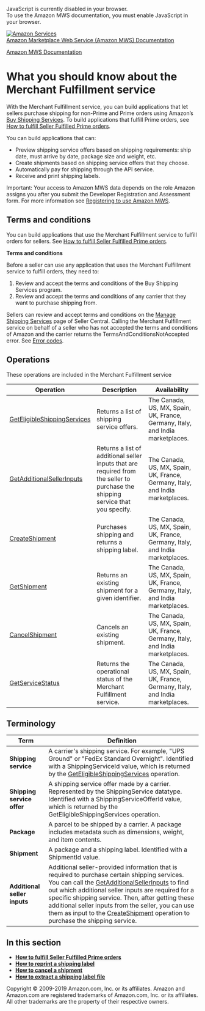 <div id="MWSDX_noscript">

JavaScript is currently disabled in your browser.  
To use the Amazon MWS documentation, you must enable JavaScript in your
browser.

</div>

<div id="MWSDX_divtop">

[![Amazon
Services](https://images-na.ssl-images-amazon.com/images/G/08/mwsportal/fr_FR/amazonservices.gif
"Amazon Services")](http://services.amazon.fr)  
<span id="MWSDX_titlebar">[Amazon Marketplace Web Service (Amazon MWS)
Documentation](https://developer.amazonservices.fr/gp/mws/docs.html)</span>

</div>

<div id="MWSDX_divbottom">

<div id="MWSDX_divleft">

<div id="MWSDX_toc">

</div>

</div>

<div id="MWSDX_divright">

<div id="MWSDX_content">

<span id="MWSDX_breadcrumbs">[Amazon MWS
Documentation](https://developer.amazonservices.fr/gp/mws/docs.html)</span>

<div id="MerchFulfill_Overview" class="nested0">

# What you should know about the Merchant Fulfillment service

<div class="body">

<div class="section">

With the <span class="ph">Merchant Fulfillment service</span>, you can
build applications that let sellers purchase shipping for non-Prime and
Prime orders using Amazon’s [Buy Shipping
Services](https://sellercentral.amazon.co.uk/gp/help/200202220). To
build applications that fulfill Prime orders, see [How to fulfill Seller
Fulfilled Prime orders](MerchFulfill_HowToUseForPrime.md).

You can build applications that can:

  - Preview shipping service offers based on shipping requirements: ship
    date, must arrive by date, package size and weight, etc.
  - Create shipments based on shipping service offers that they choose.
  - Automatically pay for shipping through the API service.
  - Receive and print shipping labels.

<div class="note important">

<span class="importanttitle">Important:</span> Your access to
<span class="ph">Amazon MWS</span> data depends on the role Amazon
assigns you after you submit the <span class="ph">Developer Registration
and Assessment form</span>. For more information see [Registering to use
Amazon MWS](../dev_guide/DG_Registering.md#DG_Registering).

</div>

</div>

<div class="section">

## Terms and conditions

You can build applications that use the <span class="ph">Merchant
Fulfillment service</span> to fulfill orders for sellers. See [How to
fulfill Seller Fulfilled Prime
orders](MerchFulfill_HowToUseForPrime.md).

**Terms and conditions**

Before a seller can use any application that uses the
<span class="ph">Merchant Fulfillment service</span> to fulfill orders,
they need to:

1.  Review and accept the terms and conditions of the Buy Shipping
    Services program.
2.  Review and accept the terms and conditions of any carrier that they
    want to purchase shipping from.

Sellers can review and accept terms and conditions on the [Manage
Shipping
Services](https://sellercentral.amazon.co.uk/gp/shipping-manager/terms-and-conditions.html/ref=ag_xx_cont_201950090)
page of Seller Central. Calling the Merchant Fulfillment service on
behalf of a seller who has not accepted the terms and conditions of
Amazon and the carrier returns the
<span class="keyword parmname">TermsAndConditionsNotAccepted</span>
error. See [Error codes](MerchFulfill_ErrorCodes.md).

</div>

<div class="section">

## Operations

These operations are included in the <span class="ph">Merchant
Fulfillment
service</span>

<div class="tablenoborder">

| Operation                                                                                                                                                                                                  | Description                                                                                                                                             | Availability                                                                                           |
| ---------------------------------------------------------------------------------------------------------------------------------------------------------------------------------------------------------- | ------------------------------------------------------------------------------------------------------------------------------------------------------- | ------------------------------------------------------------------------------------------------------ |
| [GetEligibleShippingServices](MerchFulfill_GetEligibleShippingServices.md "Returns a list of shipping service offers.")                                                                                  | <span class="ph">Returns a list of shipping service offers.</span>                                                                                      | <span class="ph">The Canada, US, MX, Spain, UK, France, Germany, Italy, and India marketplaces.</span> |
| [GetAdditionalSellerInputs](MerchFulfill_GetAdditionalSellerInputs.md "Returns a list of additional seller inputs that are required from the seller to purchase the shipping service that you specify.") | <span class="ph">Returns a list of additional seller inputs that are required from the seller to purchase the shipping service that you specify.</span> | <span class="ph">The Canada, US, MX, Spain, UK, France, Germany, Italy, and India marketplaces.</span> |
| [CreateShipment](MerchFulfill_CreateShipment.md)                                                                                                                                                         | <span class="ph">Purchases shipping and returns a shipping label.</span>                                                                                | <span class="ph">The Canada, US, MX, Spain, UK, France, Germany, Italy, and India marketplaces.</span> |
| [GetShipment](MerchFulfill_GetShipment.md "Returns an existing shipment for a given identifier.")                                                                                                        | <span class="ph">Returns an existing shipment for a given identifier.</span>                                                                            | <span class="ph">The Canada, US, MX, Spain, UK, France, Germany, Italy, and India marketplaces.</span> |
| [CancelShipment](MerchFulfill_CancelShipment.md "Cancels an existing shipment.")                                                                                                                         | <span class="ph">Cancels an existing shipment.</span>                                                                                                   | <span class="ph">The Canada, US, MX, Spain, UK, France, Germany, Italy, and India marketplaces.</span> |
| [GetServiceStatus](../fba_outbound/MWS_GetServiceStatus.md "Returns the operational status of the Fulfillment Outbound Shipment API section.")                                                           | <span class="ph">Returns the operational status of the <span class="ph">Merchant Fulfillment service</span>.</span>                                     | <span class="ph">The Canada, US, MX, Spain, UK, France, Germany, Italy, and India marketplaces.</span> |

</div>

</div>

<div id="MerchFulfill_Overview__Terminology" class="section">

## Terminology

<div class="tablenoborder">

| Term                         | Definition                                                                                                                                                                                                                                                                                                                                                                                                                                                                                                                                                                                                              |
| ---------------------------- | ----------------------------------------------------------------------------------------------------------------------------------------------------------------------------------------------------------------------------------------------------------------------------------------------------------------------------------------------------------------------------------------------------------------------------------------------------------------------------------------------------------------------------------------------------------------------------------------------------------------------- |
| **Shipping service**         | A carrier's shipping service. For example, "UPS Ground" or "FedEx Standard Overnight". Identified with a <span class="keyword parmname">ShippingServiceId</span> value, which is returned by the [GetEligibleShippingServices](MerchFulfill_GetEligibleShippingServices.md "Returns a list of shipping service offers.") operation.                                                                                                                                                                                                                                                                                   |
| **Shipping service offer**   | <span class="ph">A shipping service offer made by a carrier.</span> Represented by the <span class="keyword parmname">ShippingService</span> datatype. Identified with a <span class="keyword parmname">ShippingServiceOfferId</span> value, which is returned by the <span class="keyword apiname">GetEligibleShippingServices</span> operation.                                                                                                                                                                                                                                                                       |
| **Package**                  | A parcel to be shipped by a carrier. A package includes metadata such as dimensions, weight, and item contents.                                                                                                                                                                                                                                                                                                                                                                                                                                                                                                         |
| **Shipment**                 | A package and a shipping label. Identified with a <span class="keyword parmname">ShipmentId</span> value.                                                                                                                                                                                                                                                                                                                                                                                                                                                                                                               |
| **Additional seller inputs** | Additional seller-provided information that is required to purchase certain shipping services. You can call the [GetAdditionalSellerInputs](MerchFulfill_GetAdditionalSellerInputs.md "Returns a list of additional seller inputs that are required from the seller to purchase the shipping service that you specify.") to find out which additional seller inputs are required for a specific shipping service. Then, after getting these additional seller inputs from the seller, you can use them as input to the [CreateShipment](MerchFulfill_CreateShipment.md) operation to purchase the shipping service. |

</div>

</div>

</div>

<div class="related-links">

## In this section

  - **[How to fulfill Seller Fulfilled Prime
    orders](../merch_fulfill/MerchFulfill_HowToUseForPrime.md)**  
  - **[How to reprint a shipping
    label](../merch_fulfill/MerchFulfill_HowToGetNewShippingLabel.md)**  
  - **[How to cancel a
    shipment](../merch_fulfill/MerchFulfill_HowToCancelShipment.md)**  
  - **[How to extract a shipping label
    file](../merch_fulfill/MerchFulfill_HowToExtractShippingLabel.md)**  

</div>

</div>

<div id="MWSDX_footer">

Copyright © 2009-2019 Amazon.com, Inc. or its affiliates. Amazon and
Amazon.com are registered trademarks of Amazon.com, Inc. or its
affiliates. All other trademarks are the property of their respective
owners.

</div>

</div>

</div>

<div style="clear: both;">

</div>

</div>
